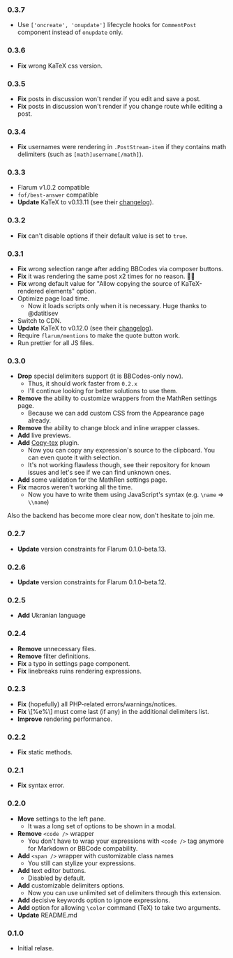 ### 0.3.7
- Use `['oncreate', 'onupdate']` lifecycle hooks for `CommentPost` component instead of `onupdate` only.

### 0.3.6
- **Fix** wrong KaTeX css version.

### 0.3.5
- **Fix** posts in discussion won't render if you edit and save a post.
- **Fix** posts in discussion won't render if you change route while editing a post.

### 0.3.4
- **Fix** usernames were rendering in `.PostStream-item` if they contains math delimiters (such as `[math]username[/math]`).

### 0.3.3
- Flarum v1.0.2 compatible
- `fof/best-answer` compatible
- **Update** KaTeX to v0.13.11 (see their [changelog](https://github.com/KaTeX/KaTeX/blob/master/CHANGELOG.md)).

### 0.3.2
- **Fix** can't disable options if their default value is set to `true`.

### 0.3.1
- **Fix** wrong selection range after adding BBCodes via composer buttons.
- **Fix** it was rendering the same post x2 times for no reason. 🤦‍♂️
- **Fix** wrong default value for "Allow copying the source of KaTeX-rendered elements" option.
- Optimize page load time.
    + Now it loads scripts only when it is necessary. Huge thanks to @datitisev
- Switch to CDN.
- **Update** KaTeX to v0.12.0 (see their [changelog](https://github.com/KaTeX/KaTeX/blob/master/CHANGELOG.md)).
- Require `flarum/mentions` to make the quote button work.
- Run prettier for all JS files.

### 0.3.0
- **Drop** special delimiters support (it is BBCodes-only now).
    + Thus, it should work faster from `0.2.x`
    + I'll continue looking for better solutions to use them.
- **Remove** the ability to customize wrappers from the MathRen settings page.
    + Because we can add custom CSS from the Appearance page already.
- **Remove** the ability to change block and inline wrapper classes.
- **Add** live previews.
- **Add** [Copy-tex](https://github.com/KaTeX/KaTeX/tree/master/contrib/copy-tex) plugin.
    + Now you can copy any expression's source to the clipboard. You can even quote it with selection.
    + It's not working flawless though, see their repository for known issues and let's see if we can find unknown ones.
- **Add** some validation for the MathRen settings page.
- **Fix** macros weren't working all the time.
    + Now you have to write them using JavaScript's syntax (e.g. `\name` => `\\name`)

Also the backend has become more clear now, don't hesitate to join me.

### 0.2.7
- **Update** version constraints for Flarum 0.1.0-beta.13.

### 0.2.6
- **Update** version constraints for Flarum 0.1.0-beta.12.

### 0.2.5
- **Add** Ukranian language

### 0.2.4
- **Remove** unnecessary files.
- **Remove** filter definitions.
- **Fix** a typo in settings page component.
- **Fix** linebreaks ruins rendering expressions.

### 0.2.3
- **Fix** (hopefully) all PHP-related errors/warnings/notices.
- **Fix** \\[%e%\\] must come last (if any) in the additional delimiters list.
- **Improve** rendering performance.

### 0.2.2
- **Fix** static methods.

### 0.2.1
- **Fix** syntax error.

### 0.2.0
- **Move** settings to the left pane.
    + It was a long set of options to be shown in a modal.
- **Remove** `<code />` wrapper
    + You don't have to wrap your expressions with `<code />` tag anymore for Markdown or BBCode compability.
- **Add** `<span />` wrapper with customizable class names
    + You still can stylize your expressions.
- **Add** text editor buttons.
    + Disabled by default.
- **Add** customizable delimiters options.
    + Now you can use unlimited set of delimiters through this extension.
- **Add** decisive keywords option to ignore expressions.
- **Add** option for allowing `\color` command (TeX) to take two arguments.
- **Update** README.md

### 0.1.0
- Initial relase.
